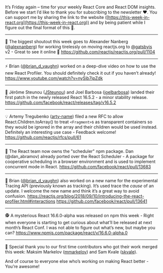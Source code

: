 It’s Friday again – time for your weekly React Core and React DOM insights. Before we start I’d like to thank you for subscribing to the newsletter ❤️. You can support me by sharing the link to the website ([https://this-week-in-react.org](https://this-week-in-react.org)) and by being patient while I figure out the final format of this 🙂.

---

🚀 The biggest shoutout this week goes to Alexander Nanberg ([@alexnanberg](https://twitter.com/alexnanberg)) for working tirelessly on moving reactjs.org to [@gatsbyjs](https://twitter.com/gatsbyjs) v2 - Great to see it online 🙌 https://github.com/reactjs/reactjs.org/pull/1104

---

⚡️ Brian ([@brian_d_vaughn](https://twitter.com/brian_d_vaughn)) worked on a deep-dive video on how to use the new React Profiler. You should definitely check it out if you haven’t already! https://www.youtube.com/watch?v=nySib7ipZdk

---

🎉 Jérôme Steunou ([JSteunou](https://github.com/JSteunou)) and Joel Barbosa ([joelbarbosa](https://github.com/joelbarbosa)) landed their first patch in the newly released React 16.5.2 - a minor stability release. https://github.com/facebook/react/releases/tag/v16.5.2

---

💡 Artemy Tregubenko ([arty-name](https://github.com/arty-name)) filed a new RFC to allow React.Children.toArray() to treat `<Fragment>`s as transparent containers so they would be ignored in the array and their children would be used instead. Definitely an interesting use case - Feedback welcome! https://github.com/reactjs/rfcs/pull/61

---

🐢 The React team now owns the "scheduler" npm package. Dan (@dan_abramov) already ported over the React Scheduler - A package for cooperative scheduling in a browser environment and is used to implement concurrent mode in React. https://github.com/facebook/react/pull/13683

---

🔎 Brian ([@brian_d_vaughn](https://twitter.com/brian_d_vaughn)) also worked on a new name for the experimental Tracing API (previously known as tracking). It’s used trace the _cause_ of an update. I welcome the new name and think it’s a great way to avoid confusion. https://reactjs.org/blog/2018/09/10/introducing-the-react-profiler.html#interactions https://github.com/facebook/react/pull/13641

---

🕵️‍ A mysterious React 16.6.0-alpha was released on npm this week - Right when everyone is starting to get curious about what’ll be released at next month’s React Conf. I was not able to figure out what’s new, but maybe you can? https://www.npmjs.com/package/react/v/16.6.0-alpha.0

---

👏 Special thank you to our first time contributors who got their work merged this week: Maksim Markelov ([mmarkelov](https://github.com/mmarkelov)) and Sam Kvale ([skvale](https://github.com/skvale)).

And of course to everyone else who’s working on making React better - You’re awesome!
